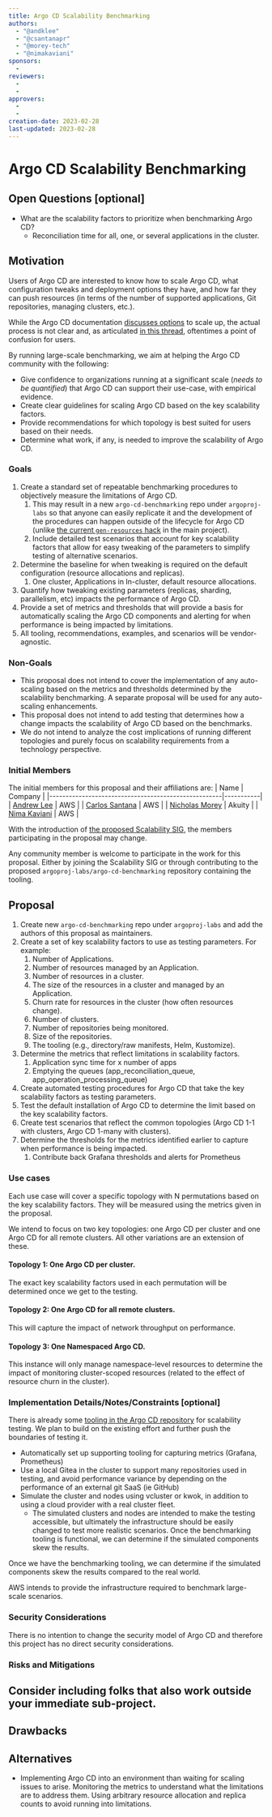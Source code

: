 ```yaml
---
title: Argo CD Scalability Benchmarking
authors:
  - "@andklee"
  - "@csantanapr"
  - "@morey-tech"
  - "@nimakaviani"
sponsors:
  - 
reviewers:
  - 
  - 
approvers:
  - 
  - 
creation-date: 2023-02-28
last-updated: 2023-02-28
---
```


# Argo CD Scalability Benchmarking

## Open Questions [optional]
* What are the scalability factors to prioritize when benchmarking Argo CD?
    * Reconciliation time for all, one, or several applications in the cluster.

## Motivation
Users of Argo CD are interested to know how to scale Argo CD, what configuration tweaks and deployment options they have, and how far they can push resources (in terms of the number of supported applications, Git repositories, managing clusters, etc.).

While the Argo CD documentation [discusses options](https://argo-cd.readthedocs.io/en/stable/operator-manual/high_availability/#scaling-up) to scale up, the actual process is not clear and, as articulated [in this thread](https://github.com/argoproj/argo-cd/issues/9633), oftentimes a point of confusion for users.

By running large-scale benchmarking, we aim at helping the Argo CD community with the following:

* Give confidence to organizations running at a significant scale (_needs to be quantified_) that Argo CD can support their use-case, with empirical evidence.
* Create clear guidelines for scaling Argo CD based on the key scalability factors.
* Provide recommendations for which topology is best suited for users based on their needs.
* Determine what work, if any, is needed to improve the scalability of Argo CD.

### Goals
1. Create a standard set of repeatable benchmarking procedures to objectively measure the limitations of Argo CD.
    1. This may result in a new `argo-cd-benchmarking` repo under `argoproj-labs` so that anyone can easily replicate it and the development of the procedures can happen outside of the lifecycle for Argo CD (unlike [the current `gen-resources` hack](https://github.com/argoproj/argo-cd/tree/master/hack/gen-resources) in the main project).
    2. Include detailed test scenarios that account for key scalability factors that allow for easy tweaking of the parameters to simplify testing of alternative scenarios.
2. Determine the baseline for when tweaking is required on the default configuration (resource allocations and replicas).
    1. One cluster, Applications in In-cluster, default resource allocations.
3. Quantify how tweaking existing parameters (replicas, sharding, parallelism, etc) impacts the performance of Argo CD.
4. Provide a set of metrics and thresholds that will provide a basis for automatically scaling the Argo CD components and alerting for when performance is being impacted by limitations.
5. All tooling, recommendations, examples, and scenarios will be vendor-agnostic.
### Non-Goals
* This proposal does not intend to cover the implementation of any auto-scaling based on the metrics and thresholds determined by the scalability benchmarking. A separate proposal will be used for any auto-scaling enhancements.
* This proposal does not intend to add testing that determines how a change impacts the scalability of Argo CD based on the benchmarks.
* We do not intend to analyze the cost implications of running different topologies and purely focus on scalability requirements from a technology perspective.

### Initial Members
The initial members for this proposal and their affiliations are:
| Name                                                | Company   |
|-----------------------------------------------------|-----------|
| [Andrew Lee](https://github.com/andklee)            | AWS       |
| [Carlos Santana](https://github.com/csantanapr)     | AWS       |
| [Nicholas Morey](https://github.com/morey-tech)     | Akuity    |
| [Nima Kaviani](https://github.com/nimakaviani)      | AWS       |

With the introduction of [the proposed Scalability SIG](https://github.com/argoproj/argoproj/pull/192), the members participating in the proposal may change.

Any community member is welcome to participate in the work for this proposal. Either by joining the Scalability SIG or through contributing to the proposed `argoproj-labs/argo-cd-benchmarking` repository containing the tooling.

## Proposal
1.  Create new `argo-cd-benchmarking` repo under `argoproj-labs` and add the authors of this proposal as maintainers.
2. Create a set of key scalability factors to use as testing parameters. For example:
    1. Number of Applications.
    2. Number of resources managed by an Application.
    3. Number of resources in a cluster.
    4. The size of the resources in a cluster and managed by an Application.
    5. Churn rate for resources in the cluster (how often resources change).
    6. Number of clusters.
    7. Number of repositories being monitored.
    8. Size of the repositories.
    9. The tooling (e.g., directory/raw manifests, Helm, Kustomize).
3. Determine the metrics that reflect limitations in scalability factors.
    1. Application sync time for x number of apps
    2. Emptying the queues (app_reconciliation_queue, app_operation_processing_queue)
4. Create automated testing procedures for Argo CD that take the key scalability factors as testing parameters.
5. Test the default installation of Argo CD to determine the limit based on the key scalability factors.
6. Create test scenarios that reflect the common topologies (Argo CD 1-1 with clusters, Argo CD 1-many with clusters).
7. Determine the thresholds for the metrics identified earlier to capture when performance is being impacted.
    1. Contribute back Grafana thresholds and alerts for Prometheus

### Use cases
Each use case will cover a specific topology with N permutations based on the key scalability factors. They will be measured using the metrics given in the proposal.

We intend to focus on two key topologies: one Argo CD per cluster and one Argo CD for all remote clusters. All other variations are an extension of these.

#### Topology 1: One Argo CD per cluster.
The exact key scalability factors used in each permutation will be determined once we get to the testing.

#### Topology 2: One Argo CD for all remote clusters.
This will capture the impact of network throughput on performance.

#### Topology 3: One Namespaced Argo CD.
This instance will only manage namespace-level resources to determine the impact of monitoring cluster-scoped resources (related to the effect of resource churn in the cluster).

### Implementation Details/Notes/Constraints [optional]
There is already some [tooling in the Argo CD repository](https://github.com/argoproj/argo-cd/pull/8037/files) for scalability testing. We plan to build on the existing effort and further push the boundaries of testing it.

* Automatically set up supporting tooling for capturing metrics (Grafana, Prometheus)
* Use a local Gitea in the cluster to support many repositories used in testing, and avoid performance variance by depending on the performance of an external git SaaS (ie GitHub)
* Simulate the cluster and nodes using vcluster or kwok, in addition to using a cloud provider with a real cluster fleet.
    * The simulated clusters and nodes are intended to make the testing accessible, but ultimately the infrastructure should be easily changed to test more realistic scenarios. Once the benchmarking tooling is functional, we can determine if the simulated components skew the results.

Once we have the benchmarking tooling, we can determine if the simulated components skew the results compared to the real world.

AWS intends to provide the infrastructure required to benchmark large-scale scenarios.

### Security Considerations
There is no intention to change the security model of Argo CD and therefore this project has no direct security considerations.

### Risks and Mitigations

## Consider including folks that also work outside your immediate sub-project.

## Drawbacks

## Alternatives
* Implementing Argo CD into an environment than waiting for scaling issues to arise. Monitoring the metrics to understand what the limitations are to address them. Using arbitrary resource allocation and replica counts to avoid running into limitations.
